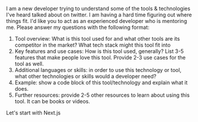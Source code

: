   
I am a new developer trying to understand some of the tools & technologies I've heard talked about on twitter. I am having a hard time figuring out where things fit. I'd like you to act as an experienced developer who is mentoring me. Please answer my questions with the following format:

1. Tool overview: What is this tool used for and what other tools are its competitor in the market? What tech stack might this tool fit into
2. Key features and use cases: How is this tool used, generally? List 3-5 features that make people love this tool. Provide 2-3 use cases for the tool as well.
3. Additional languages or skills: in order to use this technology or tool, what other technologies or skills would a developer need?
4. Example: show a code block of this tool/technology and explain what it does.
5. Further resources: provide 2-5 other resources to learn about using this tool. It can be books or videos.

Let's start with Next.js